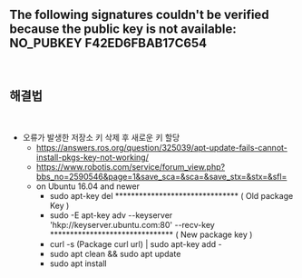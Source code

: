 The following signatures couldn't be verified because the public key is not available: NO_PUBKEY F42ED6FBAB17C654
-----------------------------------------------------------------------------------------------------------------

<br/>

해결법
------

<br/>

* 오류가 발생한 저장소 키 삭제 후 새로운 키 할당
    * https://answers.ros.org/question/325039/apt-update-fails-cannot-install-pkgs-key-not-working/
    * https://www.robotis.com/service/forum_view.php?bbs_no=2590546&page=1&save_sca=&sca=&save_stx=&stx=&sfl=
    * on Ubuntu 16.04 and newer
        * sudo apt-key del ******************************* ( Old package Key )
        * sudo -E apt-key adv --keyserver 'hkp://keyserver.ubuntu.com:80' --recv-key ******************************* ( New package key )
        * curl -s (Package curl url) | sudo apt-key add -
        * sudo apt clean && sudo apt update
        * sudo apt install
